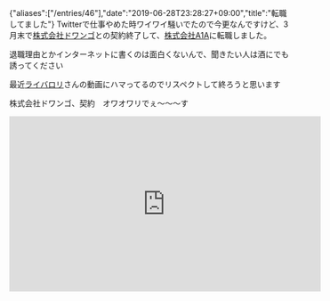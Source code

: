 {"aliases":["/entries/46"],"date":"2019-06-28T23:28:27+09:00","title":"転職してました"}
Twitterで仕事やめた時ワイワイ騒いでたので今更なんですけど、3月末で[株式会社ドワンゴ](https://dwango.co.jp/)との契約終了して、[株式会社A1A](https://www.a1a.co.jp/)に転職しました。

退職理由とかインターネットに書くのは面白くないんで、聞きたい人は酒にでも誘ってください

最近[ライバロリ](https://www.youtube.com/channel/UCSdExItCszcnIp-roT7b0kw)さんの動画にハマってるのでリスペクトして終ろうと思います

株式会社ドワンゴ、契約　オワオワリでぇ〜〜〜す

<iframe width="560" height="315" src="https://www.youtube.com/embed/rvK_nXQmC6M" frameborder="0" allow="accelerometer; autoplay; encrypted-media; gyroscope; picture-in-picture" allowfullscreen></iframe>


